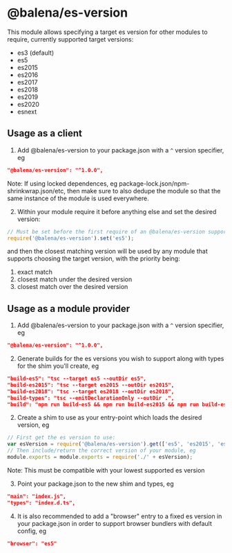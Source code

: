 # @balena/es-version

This module allows specifying a target es version for other modules to require, currently supported target versions:
* es3 (default)
* es5
* es2015
* es2016
* es2017
* es2018
* es2019
* es2020
* esnext

## Usage as a client

1. Add @balena/es-version to your package.json with a  `^` version specifier, eg
```json
"@balena/es-version": "^1.0.0",
```
Note: If using locked dependences, eg package-lock.json/npm-shrinkwrap.json/etc, then make sure to also dedupe the module so that the same instance of the module is used everywhere.

2. Within your module require it before anything else and set the desired version:
```js
// Must be set before the first require of an @balena/es-version supporting module
require('@balena/es-version').set('es5');
```
and then the closest matching version will be used by any module that supports choosing the target version, with the priority being:
1. exact match
2. closest match under the desired version
3. closest match over the desired version

## Usage as a module provider

1. Add @balena/es-version to your package.json with a  `^` version specifier, eg
```json
"@balena/es-version": "^1.0.0",
```

2. Generate builds for the es versions you wish to support along with types for the shim you'll create, eg
```json
"build-es5": "tsc --target es5 --outDir es5",
"build-es2015": "tsc --target es2015 --outDir es2015",
"build-es2018": "tsc --target es2018 --outDir es2018",
"build-types": "tsc --emitDeclarationOnly --outDir .",
"build": "npm run build-es5 && npm run build-es2015 && npm run build-es2018 && npm run build-types",
```

2. Create a shim to use as your entry-point which loads the desired version, eg
```js
// First get the es version to use:
var esVersion = require('@balena/es-version').get(['es5', 'es2015', 'es2018');
// Then include/return the correct version of your module, eg
module.exports = module.exports = require('./' + esVersion);
```
Note: This must be compatible with your lowest supported es version

3. Point your package.json to the new shim and types, eg
```json
"main": "index.js",
"types": "index.d.ts",
```

4. It is also recommended to add a "browser" entry to a fixed es version in your package.json in order to support browser bundlers with default config, eg
```json
"browser": "es5"
```
